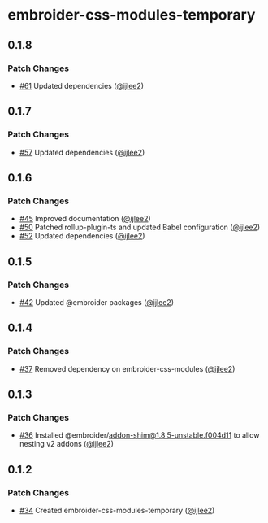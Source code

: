 # embroider-css-modules-temporary

## 0.1.8

### Patch Changes

- [#61](https://github.com/ijlee2/embroider-css-modules/pull/61) Updated dependencies ([@ijlee2](https://github.com/ijlee2))

## 0.1.7

### Patch Changes

- [#57](https://github.com/ijlee2/embroider-css-modules/pull/57) Updated dependencies ([@ijlee2](https://github.com/ijlee2))

## 0.1.6

### Patch Changes

- [#45](https://github.com/ijlee2/embroider-css-modules/pull/45) Improved documentation ([@ijlee2](https://github.com/ijlee2))
- [#50](https://github.com/ijlee2/embroider-css-modules/pull/50) Patched rollup-plugin-ts and updated Babel configuration ([@ijlee2](https://github.com/ijlee2))
- [#52](https://github.com/ijlee2/embroider-css-modules/pull/52) Updated dependencies ([@ijlee2](https://github.com/ijlee2))

## 0.1.5

### Patch Changes

- [#42](https://github.com/ijlee2/embroider-css-modules/pull/42) Updated @embroider packages ([@ijlee2](https://github.com/ijlee2))

## 0.1.4

### Patch Changes

- [#37](https://github.com/ijlee2/embroider-css-modules/pull/37) Removed dependency on embroider-css-modules ([@ijlee2](https://github.com/ijlee2))

## 0.1.3

### Patch Changes

- [#36](https://github.com/ijlee2/embroider-css-modules/pull/36) Installed @embroider/addon-shim@1.8.5-unstable.f004d11 to allow nesting v2 addons ([@ijlee2](https://github.com/ijlee2))

## 0.1.2

### Patch Changes

- [#34](https://github.com/ijlee2/embroider-css-modules/pull/34) Created embroider-css-modules-temporary ([@ijlee2](https://github.com/ijlee2))
